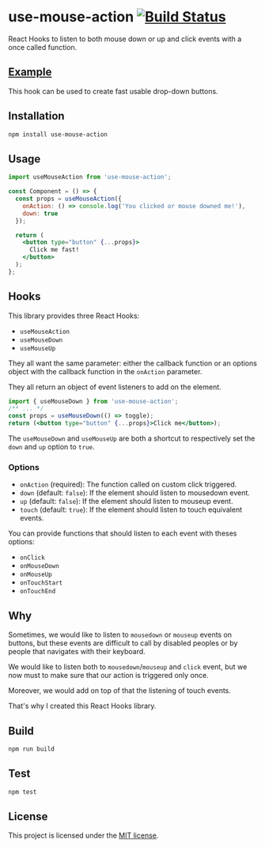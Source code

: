 # use-mouse-action [![Build Status][travis badge]][travis link]

React Hooks to listen to both mouse down or up and click events with a once called function.

## [Example](http://dimitrinicolas.github.io/use-mouse-action/example/)

This hook can be used to create fast usable drop-down buttons.

## Installation

```bash
npm install use-mouse-action
```

## Usage

```jsx
import useMouseAction from 'use-mouse-action';

const Component = () => {
  const props = useMouseAction({
    onAction: () => console.log('You clicked or mouse downed me!'),
    down: true
  });

  return (
    <button type="button" {...props}>
      Click me fast!
    </button>
  );
};
```

## Hooks

This library provides three React Hooks:

- `useMouseAction`
- `useMouseDown`
- `useMouseUp`

They all want the same parameter: either the callback function or an options
object with the callback function in the `onAction` parameter.

They all return an object of event listeners to add on the element.

```jsx
import { useMouseDown } from 'use-mouse-action';
/** ... */
const props = useMouseDown(() => toggle);
return (<button type="button" {...props}>Click me</button>);
```

The `useMouseDown` and `useMouseUp` are both a shortcut to respectively set the `down` and `up` option to `true`.

### Options

- `onAction` (required): The function called on custom click triggered.
- `down` (default: `false`): If the element should listen to mousedown event.
- `up` (default: `false`): If the element should listen to mouseup event.
- `touch` (default: `true`): If the element should listen to touch equivalent
events.

You can provide functions that should listen to each event with theses options:

- `onClick`
- `onMouseDown`
- `onMouseUp`
- `onTouchStart`
- `onTouchEnd`

## Why

Sometimes, we would like to listen to `mousedown` or `mouseup` events on
buttons, but these events are difficult to call by disabled peoples or by
people that navigates with their keyboard.

We would like to listen both to `mousedown`/`mouseup` and `click` event, but we
now must to make sure that our action is triggered only once.

Moreover, we would add on top of that the listening of touch events.

That's why I created this React Hooks library.

## Build

```bash
npm run build
```

## Test

```bash
npm test
```

## License

This project is licensed under the [MIT license](LICENSE).

[travis badge]: https://travis-ci.org/dimitrinicolas/use-mouse-action.svg?branch=master
[travis link]: https://travis-ci.org/dimitrinicolas/use-mouse-action
